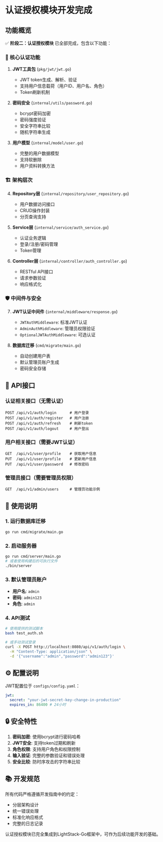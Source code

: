 # 认证授权模块开发完成

## 功能概览

✅ **阶段二：认证授权模块** 已全部完成，包含以下功能：

### 🔐 核心认证功能

1. **JWT工具包** (`pkg/jwt/jwt.go`)
   - JWT token生成、解析、验证
   - 支持用户信息载荷（用户ID、用户名、角色）
   - Token刷新机制

2. **密码安全** (`internal/utils/password.go`)
   - bcrypt密码加密
   - 密码强度验证
   - 安全字符串比较
   - 随机字符串生成

3. **用户模型** (`internal/model/user.go`)
   - 完整的用户数据模型
   - 支持软删除
   - 用户资料转换方法

### 🏗️ 架构层次

4. **Repository层** (`internal/repository/user_repository.go`)
   - 用户数据访问接口
   - CRUD操作封装
   - 分页查询支持

5. **Service层** (`internal/service/auth_service.go`)
   - 认证业务逻辑
   - 登录/注册/密码管理
   - Token管理

6. **Controller层** (`internal/controller/auth_controller.go`)
   - RESTful API接口
   - 请求参数验证
   - 响应格式化

### 🛡️ 中间件与安全

7. **JWT认证中间件** (`internal/middleware/response.go`)
   - `JWTAuthMiddleware`: 标准JWT认证
   - `AdminAuthMiddleware`: 管理员权限验证
   - `OptionalJWTAuthMiddleware`: 可选认证

8. **数据库迁移** (`cmd/migrate/main.go`)
   - 自动创建用户表
   - 默认管理员账户生成
   - 密码安全存储

## 🚀 API接口

### 认证相关接口（无需认证）
```
POST /api/v1/auth/login      # 用户登录
POST /api/v1/auth/register   # 用户注册
POST /api/v1/auth/refresh    # 刷新token
POST /api/v1/auth/logout     # 用户登出
```

### 用户相关接口（需要JWT认证）
```
GET  /api/v1/user/profile    # 获取用户信息
PUT  /api/v1/user/profile    # 更新用户信息
PUT  /api/v1/user/password   # 修改密码
```

### 管理员接口（需要管理员权限）
```
GET  /api/v1/admin/users     # 管理员功能示例
```

## 📝 使用说明

### 1. 运行数据库迁移
```bash
go run cmd/migrate/main.go
```

### 2. 启动服务器
```bash
go run cmd/server/main.go
# 或者使用构建后的可执行文件
./bin/server
```

### 3. 默认管理员账户
- **用户名**: `admin`
- **密码**: `admin123`
- **角色**: `admin`

### 4. API测试
```bash
# 使用提供的测试脚本
bash test_auth.sh

# 或手动测试登录
curl -X POST http://localhost:8080/api/v1/auth/login \
  -H "Content-Type: application/json" \
  -d '{"username":"admin","password":"admin123"}'
```

## ⚙️ 配置说明

JWT配置位于 `configs/config.yaml`：
```yaml
jwt:
  secret: "your-jwt-secret-key-change-in-production"
  expires_in: 86400 # 24小时
```

## 🔒 安全特性

1. **密码加密**: 使用bcrypt进行密码哈希
2. **JWT安全**: 支持token过期和刷新
3. **角色权限**: 支持用户角色和权限控制
4. **输入验证**: 完整的参数验证和错误处理
5. **安全比较**: 防时序攻击的字符串比较

## 📚 开发规范

所有代码严格遵循开发指南中的约定：
- 分层架构设计
- 统一错误处理
- 标准化响应格式
- 完整的日志记录

认证授权模块已完全集成到LightStack-Go框架中，可作为后续功能开发的基础。